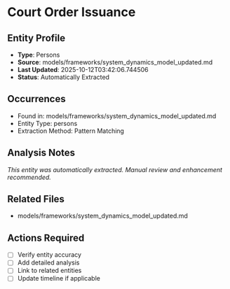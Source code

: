 # Court Order Issuance

## Entity Profile
- **Type**: Persons
- **Source**: models/frameworks/system_dynamics_model_updated.md
- **Last Updated**: 2025-10-12T03:42:06.744506
- **Status**: Automatically Extracted

## Occurrences
- Found in: models/frameworks/system_dynamics_model_updated.md
- Entity Type: persons
- Extraction Method: Pattern Matching

## Analysis Notes
*This entity was automatically extracted. Manual review and enhancement recommended.*

## Related Files
- models/frameworks/system_dynamics_model_updated.md

## Actions Required
- [ ] Verify entity accuracy
- [ ] Add detailed analysis
- [ ] Link to related entities
- [ ] Update timeline if applicable
